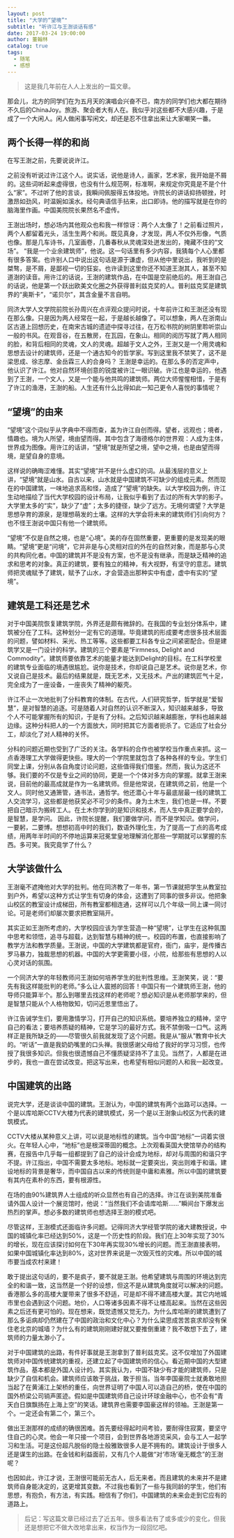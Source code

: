 ```yaml
---
layout: post
title: "大学的“望境”"
subtitle: "听许江与王澍谈话有感"
date: 2017-03-24 19:00:00
author: 董翰林
catalog: true
tags:
  - 随笔
  - 感想
---
```


> 这是我几年前在人人上发出的一篇文章。

那会儿，北方的同学们在为五月天的演唱会兴奋不已，南方的同学们也大都在期待不久后的ChinaJoy。旅游、聚会者大有人在。我似乎对这些都不大感兴趣，于是成了一个大闲人。闲人做闲事写闲文，却还是忍不住拿出来让大家嘲笑一番。
 
## 两个长得一样的和尚
 
在写王澍之前，先要说说许江。

之前没有听说过许江这个人。说实话，说他是诗人，画家，艺术家，我开始是不屑的。这些词听起来虚得很，也没有什么规范啊，标准啊，来规定你究竟是不是个什么“家”。不过听了他的言谈，我瞬间佩服得五体投地。许院长的讲话抑扬顿挫，时激昂如劲风，时温婉如溪水。经句典语信手拈来，出口即诗。他的描写就是在你的脑海里作画。中国美院院长果然名不虚传。

王澍出场时，想必场内其他观众也和我一样惊讶：两个人太像了！之前看过照片，两个人都留着光头，活生生两个和尚。既见真身，才发现，两人不仅外形像，气质也像。那是几车诗书，几室画卷，几番春秋从灵魂深处迸发出的，掩藏不住的“文场”。
 “我是一个业余建筑师”，他说。这一句话里有多少内容，我猜每个人心里都有很多答案。也许别人口中说出这句话是源于谦虚，但从他中里说出，我听到的是桀骜，是不屑，是鄙视一切的狂妄。也许读到这里你还不知道王澍其人，甚至不知道澍的读音。用许江的话说，王澍的建筑作品，在中国是空前绝后的。用王澍自己的话说，他是第一个跃出欧美文化圈之外获得普利兹克奖的人。普利兹克奖是建筑界的“奥斯卡”，“诺贝尔”，其含金量不言自明。

同济大学人文学院前院长孙周兴在点评观众提问时说，十年前许江和王澍还没有现在那么像。只是因为两人经常在一起，于是越长越像了。可以想象，两人在浙南山区古道上回想历史，在南宋古城的遗迹中探寻过往，在万松书院的树阴里聆听崇山一般的书风。在观音谷，在五散房，在瓦园，在象山。相同的阅历写就了两人相同的脸，和背后相同的灵魂，文人的灵魂。超越于文人之外，王澍又是一个用灵魂和思想去设计的建筑师，还是一个通古知今的哲学家。写到这里我不禁笑了，这不是梁思成、徐志摩、金岳霖三人的合身吗？
王澍是幸运的。在那么多的否定声中，他认识了许江。他对自然环境创意的锐度被许江一眼识破。许江也是幸运的，他遇到了王澍，一个文人，又是一个能与他共鸣的建筑师。两位大师惺惺相惜，于是有了许江的渔港，王澍的船。人生还有什么比得如此一知己更令人喜悦的事情呢？
 
## “望境”的由来
 
“望境”这个词似乎从字典中不得而查，盖为许江自创而得。望者，远观也；境者，情趣也。境为人所望，境由望而得。其中包含了海德格尔的世界观：人成为主体，世界成为图像。用许江的话讲，“望境”就是所望之境，望中之境，也是由望而得境，是望自身的意境。

这样说的确晦涩难懂。其实“望境”并不是什么虚幻的词。从最浅层的意义上讲，“望境”就是山水。自古以来，山水就是中国建筑不可缺少的组成元素。然而现在的中国建筑，一味地追求高和怪，造成了“望境”的缺失。以大学校园为例，许江生动地描绘了当代大学校园的设计布局，让我似乎看到了去过的所有大学的影子。大学里太多的“实”，缺少了“虚”；太多的捷径，缺少了远方。无境何谓望？大学是思想孕育的源泉，是理想萌发的土壤。这样的大学会将未来的建筑师们引向何方？也不怪王澍说中国只有他一个建筑师。

“望境”不仅是自然之境，也是“心境”。美的存在固然重要，更重要的是发现美的眼睛。“望境”更是“问境”，它并非是与心灵相对应的外在的自然对象，而是那与心灵的共构同化者。中国的建筑并不是没有方案，也不是没有继承，而是缺乏精神的追求和思考的对象。真正的建筑，要有独立的精神，有大视野，有坚守的意志。建筑师把灵魂赋予了建筑，赋予了山水，才会营造出那种实中有虚，虚中有实的“望境”。
 
## 建筑是工科还是艺术
 
对于中国美院恢复建筑学院，外界还是颇有微辞的。在我国的专业划分体系中，建筑被分在了工科。这种划分一定有它的道理。毕竟建筑的形成要考虑很多技术层面的问题，譬如材料、采光、热工等等。这些都要工科各专业之间紧密配合。但是建筑学又是一门设计的科学。建筑的三个要素是“Firmness, Delight and Commodity”。建筑师要依靠艺术的能量才能达到Delight的目标。在工科学校里的建筑专业面临的境遇很尴尬。说你是技术，你却说自己是艺术。说你是艺术，你又说自己是技术。最后的结果就是，既无艺术，又无技术。产出的建筑匠气十足，完全成为了一座设备，一座丧失了精神的躯壳。

许江不止一次地批判了分科教育的体制。在古代，人们研究哲学，哲学就是“爱智慧”，是对智慧的追逐。可是随着人对自然的认识不断深入，知识越来越多，导致个人不可能掌握所有的知识，于是有了分科。之后知识越来越膨胀，学科也越来越边缘。这种分科把人的一个方面放大，同时把其它方面者扼杀了。它适应了社会分工，却淡化了对人精神的关怀。

分科的问题近期也受到了广泛的关注。各学科的合作也被学校当作重点来抓。这一点香港理工大学做得更快些。理大的一个学院里就包含了各种各样的专业。学生们同堂上课，分别从各自角度讨论问题，这些值得我们借鉴。然而，我认为这还不够。我们要的不仅是专业之间的协同，更是一个个体对多方向的掌握。就拿王澍来说，目前他的最高成就是作为一名建筑师。但是他常说，在建筑师之前，他是一个文人。同时他又通箫管，通书法，通哲学。他还潜心十年与最底层最一线的建筑工人交流学习，这些都是他获奖必不可少的条件。身为土木生，我们也是一样。不要把自己暗示为搬砖工人。在土木你学到的是知识和技术，而人生中真正要学会的，是智慧，是学问。
因此，许院长提醒，我们要做学问，而不是学知识。做学问，一要躬，二要博。想想初高中时的我们，数语外理化生，为了提高一丁点的高考成绩，用两年半时间的不停地运算来冠冕堂皇地理解消化那些一学期就可以掌握的东西。多可笑。我究竟学了什么？
 
## 大学该做什么
 
王澍毫不遮掩他对大学的批判。他在同济教了一年书，第一节课就把学生从教室拉到户外，希望以这种方式让学生有切身的体会，这遭到了同事的很多非议。他把象山校区的教室设计成梯田，所有教室都相连通，这样可以几个年级一同上课一同讨论。可是老师们却屡次要求把教室隔开。

其实正如王澍所考虑的，大学校园应该为学生营造一种“望境”，让学生在这种氛围中思考和领悟，追寻与超载，达到智慧与精神的统一。校园的布置，也直接影响了教学方法和教学质量。王澍说，中国的大学建筑都是官府，衙门，庙宇，是传播古罗马暴力，独裁思想的机器。中国的大学更需要小径，小院，给那些有思想的人以心灵对话的氛围。

一个同济大学的年轻教师问王澍如何培养学生的批判性思维。王澍笑笑，说：“要先有我这样能批判的老师。”多么让人震撼的回答！中国只有一个建筑师王澍，他的导师只能算半个。那么到哪里去找这样的老师呢？想必知识是从老师那学来的，但是智慧只能从个人格物致知，切问近思里悟出了。

许江告诫学生们，要用激情学习，打开自己的知识系统。要培养独立的精神，坚守自己的看法；要培养质疑的精神，它是学习的最好方式。我不禁倒吸一口气。这两样正是我所缺乏的——尽管很久前我就发现了这个问题。我是从“服从”教育中长大的。“听话”一直是我奶奶嘴里的口头禅。我很感谢父母给了我好的学习习惯，也传授了我很多知识。但我也很遗憾自己不懂质疑坚持不了主见。当然了，人都是在进步的，我也一直在尝试改变。把这写出来，也希望有相似问题的人和我一起改变。
 
## 中国建筑的出路
 
说完大学，还是谈谈中国的建筑。王澍认为，中国的建筑有两个出路可以选择。一个是以库哈斯CCTV大楼为代表的建筑模式，另一个是以王澍象山校区为代表的建筑模式。

CCTV大楼从某种意义上讲，可以说是地标性的建筑。当今中国“地标”一词着实很火。在年轻人心中，“地标”也是根深蒂固的概念。上次观看英国大使馆举办的结构赛，在报告中几乎每一组都提到了自己的设计会成为地标，却对与周围的和谐只字不提。许江指出，中国不需要太多地标。地标就一定要突出，突出则难于和谐。建设地标的背景是奢华，而中国自古以来的传统则是中庸和素雅。所以中国的建筑要有其内在素朴的东西，要有根源性。

在场的由90%建筑界人士组成的听众显然也有自己的选择。许江在谈到美院准备请外国人设计一个展览馆时，他说：“当然我们不会请库哈斯……”瞬间台下爆发出热烈的掌声。想必多数的建筑师也想选择王澍的模式吧。

尽管这样，王澍模式还面临许多问题。记得同济大学经管学院的诸大建教授说，中国的城镇化率已经达到50%，这是一个历史性的阶段。我们在上30年实现了30%的增长，现在应该探讨如何在下30年再实现30%增长的问题。而王澍直接表明，如果中国城镇化率达到80%，这对世界来说是一次毁灭性的灾难。所以中国的城市要当成农村来建！

敢于提出这句话的，要不是疯子，要不就是王澍。他希望建筑与周围的环境达到完全的和谐一致，这当然是一个好的设想，但这不是从建筑角度就可以解决的问题。香港那么多的高楼大厦带来了很多不舒适，可是却不得不建高楼大厦。其它内地城市里也会遇到这个问题。地价，人口等诸多因素不得不让楼高起来。当然在这些因素之后还有更可怕的。现在想来，既觉遗憾又觉无力。为什么库哈斯的建筑遭到了那么多诟病却仍然建在了中国的政治和文化中心？为什么梁思成苦苦哀求却没有保住老北京的城墙？为什么有的建筑刚刚建好就又要推倒重建？我不敢想下去了，建筑师的力量太渺小了。

对于中国建筑的出路，有件好事就是王澍拿到了普利兹克奖。这不仅增加了外国建筑师对中国传统建筑的重视，还建立起了中国建筑师的信心。看近期中国的大型建筑作品，基本都是外国人设计的。其实我认为，中国不缺少有才能的建筑师，只是缺少了自信和机会。建筑师应该敢于挑战，敢于担当。当年李国豪院士就勇敢地担当起了在黄浦江上架桥的重任，向世界证明了中国人可以造自己的桥，使在中国的国外桥梁公司销声匿迹。假如是中国建筑师自己设计环球金融中心，也不会有“青天白日旗飘扬在上海上空”的笑话。建筑界也需要李国豪这样的领袖。王澍是第一个。一定还会有第二个，第三个。

做出王澍那样的成绩的确很困难。首先要经得起时间考验，要耐得住寂寞，要坚守住自己的心灵。他会一年只接一个项目，会到世界各地游览采风，会与工人一起学习和生活。可是这份超凡脱俗的隐士般雅致很多人是不拥有的。建筑设计于很多人还是谋生的出路。在金钱和利益面前，又有几个人能做“对‘市场’毫无概念”的王澍呢？

也因如此，许江才说，王澍很可能前无古人，后无来者。而且建筑的未来并不是建筑师自身能决定的，这更增其变数。不过我也看到了一些与我同龄的学生，他们有思想，有抱负，有方法，有实践。相信有了你们，中国建筑的未来会走到它应有的道路上。

> 后记：写这篇文章已经过去了近五年。很多看法有了或多或少的变化，但我还是想把它不做大改地拿出来，权当作为一段回忆吧。

